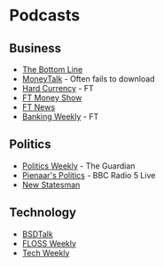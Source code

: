 Podcasts
========

Business
--------

 * [The Bottom Line](http://www.bbc.co.uk/podcasts/series/bottomline)
 * [MoneyTalk](http://www.fool.co.uk/money-talk/) - Often fails to download
 * [Hard Currency](http://podcast.ft.com/index.php?sid=57) - FT
 * [FT Money Show](http://podcast.ft.com/index.php?sid=22)
 * [FT News](http://podcast.ft.com/index.php?sid=29)
 * [Banking Weekly](http://podcast.ft.com/index.php?sid=44) - FT

Politics
--------

 * [Politics Weekly](http://www.guardian.co.uk/politics/series/politicsweekly) - The Guardian
 * [Pienaar's Politics](http://www.bbc.co.uk/podcasts/series/pienaar) - BBC Radio 5 Live
 * [New Statesman](http://www.newstatesman.com/podcast)

Technology
----------

 * [BSDTalk](http://bsdtalk.blogspot.co.uk/)
 * [FLOSS Weekly](http://twit.tv/show/floss-weekly)
 * [Tech Weekly](http://www.guardian.co.uk/technology/series/techweekly)
